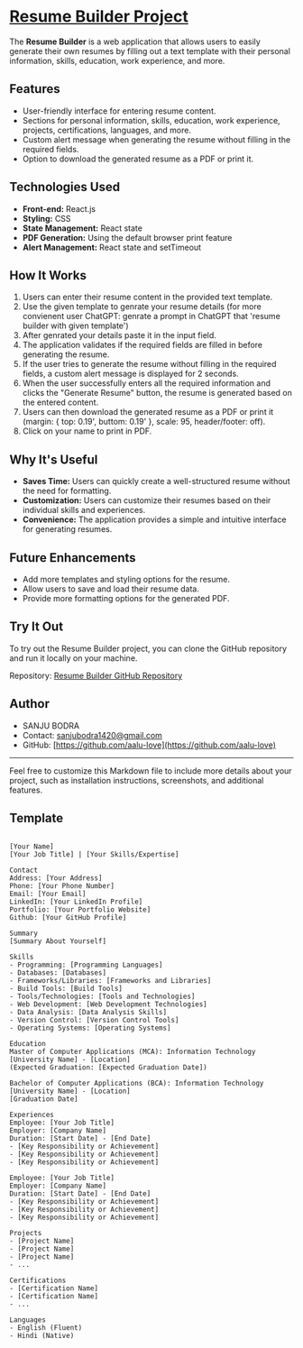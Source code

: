 # [Resume Builder Project](https://resume-builder-umber.vercel.app)

The **Resume Builder** is a web application that allows users to easily generate their own resumes by filling out a text template with their personal information, skills, education, work experience, and more.

## Features

- User-friendly interface for entering resume content.
- Sections for personal information, skills, education, work experience, projects, certifications, languages, and more.
- Custom alert message when generating the resume without filling in the required fields.
- Option to download the generated resume as a PDF or print it.

## Technologies Used

- **Front-end:** React.js
- **Styling:** CSS
- **State Management:** React state
- **PDF Generation:** Using the default browser print feature
- **Alert Management:** React state and setTimeout

## How It Works

1. Users can enter their resume content in the provided text template.
2. Use the given template to genrate your resume details (for more convienent user ChatGPT: genrate a prompt in ChatGPT that 'resume builder with given template')
3. After genrated your details paste it in the input field.
4. The application validates if the required fields are filled in before generating the resume.
5. If the user tries to generate the resume without filling in the required fields, a custom alert message is displayed for 2 seconds.
6. When the user successfully enters all the required information and clicks the "Generate Resume" button, the resume is generated based on the entered content.
7. Users can then download the generated resume as a PDF or print it (margin: { top: 0.19', buttom: 0.19' }, scale: 95, header/footer: off).
8. Click on your name to print in PDF.

## Why It's Useful

- **Saves Time:** Users can quickly create a well-structured resume without the need for formatting.
- **Customization:** Users can customize their resumes based on their individual skills and experiences.
- **Convenience:** The application provides a simple and intuitive interface for generating resumes.

## Future Enhancements

- Add more templates and styling options for the resume.
- Allow users to save and load their resume data.
- Provide more formatting options for the generated PDF.

## Try It Out

To try out the Resume Builder project, you can clone the GitHub repository and run it locally on your machine.

Repository: [Resume Builder GitHub Repository](https://github.com/aalu-love/resume-builder)

## Author

- SANJU BODRA
- Contact: [sanjubodra1420@gmail.com](mailto:sanjubodra1420@gmail.com)
- GitHub: [https://github.com/aalu-love](https://github.com/aalu-love)

---

Feel free to customize this Markdown file to include more details about your project, such as installation instructions, screenshots, and additional features.

## Template
```

[Your Name]
[Your Job Title] | [Your Skills/Expertise]

Contact
Address: [Your Address]
Phone: [Your Phone Number]
Email: [Your Email]
LinkedIn: [Your LinkedIn Profile]
Portfolio: [Your Portfolio Website]
Github: [Your GitHub Profile]

Summary
[Summary About Yourself]

Skills
- Programming: [Programming Languages]
- Databases: [Databases]
- Frameworks/Libraries: [Frameworks and Libraries]
- Build Tools: [Build Tools]
- Tools/Technologies: [Tools and Technologies]
- Web Development: [Web Development Technologies]
- Data Analysis: [Data Analysis Skills]
- Version Control: [Version Control Tools]
- Operating Systems: [Operating Systems]

Education
Master of Computer Applications (MCA): Information Technology
[University Name] - [Location]
(Expected Graduation: [Expected Graduation Date])

Bachelor of Computer Applications (BCA): Information Technology
[University Name] - [Location]
[Graduation Date]

Experiences
Employee: [Your Job Title]
Employer: [Company Name]
Duration: [Start Date] - [End Date]
- [Key Responsibility or Achievement]
- [Key Responsibility or Achievement]
- [Key Responsibility or Achievement]

Employee: [Your Job Title]
Employer: [Company Name]
Duration: [Start Date] - [End Date]
- [Key Responsibility or Achievement]
- [Key Responsibility or Achievement]
- [Key Responsibility or Achievement]

Projects
- [Project Name]
- [Project Name]
- [Project Name]
- ...

Certifications
- [Certification Name]
- [Certification Name]
- ...

Languages
- English (Fluent)
- Hindi (Native)

```
